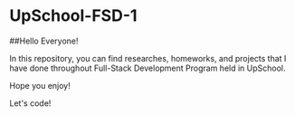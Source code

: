 # UpSchool-FSD-1
##Hello Everyone!

In this repository, you can find researches, homeworks, and projects that I have done throughout Full-Stack Development Program held in UpSchool.

Hope you enjoy!

Let's code!
